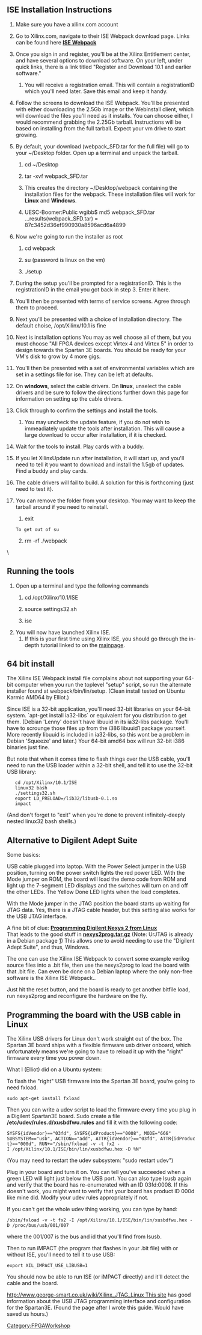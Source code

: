 ## ISE Installation Instructions

1.  Make sure you have a xilinx.com account
2.  Go to Xilinx.com, navigate to their ISE Webpack download page. Links
    can be found here [**ISE
    Webpack**](http://www.xilinx.com/tools/webpack.htm)
3.  Once you sign in and register, you'll be at the Xilinx Entitlement
    center, and have several options to download software. On your left,
    under quick links, there is a link titled "Register and Download
    10.1 and earlier software."
    1.  You will receive a registration email. This will contain a
        registrationID which you'll need later. Save this email and keep
        it handy.
4.  Follow the screens to download the ISE Webpack. You'll be presented
    with either downloading the 2.5Gb image or the Webinstall client,
    which will download the files you'll need as it installs. You can
    choose either, I would recommend grabbing the 2.25Gb tarball.
    Instructions will be based on installing from the full tarball.
    Expect your vm drive to start growing.
5.  By default, your download (webpack_SFD.tar for the full file) will
    go to your \~/Desktop folder. Open up a terminal and unpack the
    tarball.
    1.   cd  ~/Desktop 

    2.  tar -xvf webpack_SFD.tar 

    3.  This creates the directory \~/Desktop/webpack containing the
        installation files for the webpack. These installation files
        will work for **Linux** and **Windows**.

    4.   UESC-Boomer:Public wgibb$ md5 webpack_SFD.tar ...results(webpack_SFD.tar) = 87c3452d36ef990930a8596acd6a4899 
6.  Now we're going to run the installer as root
    1.   cd webpack 

    2.   su (password is linux on the vm) 

    3.   ./setup 
7.  During the setup you'll be prompted for a registrationID. This is
    the registrationID in the email you got back in step 3. Enter it
    here.
8.  You'll then be presented with terms of service screens. Agree
    through them to proceed.
9.  Next you'll be presented with a choice of installation directory.
    The default choise, /opt/Xilinx/10.1 is fine
10. Next is installation options You may as well choose all of them, but
    you must choose "All FPGA devices except Virtex 4 and Virtex 5" in
    order to design towards the Spartan 3E boards. You should be ready
    for your VM's disk to grow by 4 more gigs.
11. You'll then be presented with a set of environmental variables which
    are set in a settings file for ise. They can be left at defaults.
12. On **windows**, select the cable drivers. On **linux**, unselect the
    cable drivers and be sure to follow the directions further down this
    page for information on setting up the cable drivers.
13. Click through to confirm the settings and install the tools.
    1.  You may uncheck the update feature, if you do not wish to
        immeadiately update the tools after installation. This will
        cause a large download to occur after installation, if it is
        checked.
14. Wait for the tools to install. Play cards with a buddy.
15. If you let XilinxUpdate run after installation, it will start up,
    and you'll need to tell it you want to download and install the
    1.5gb of updates. Find a buddy and play cards.
16. The cable drivers will fail to build. A solution for this is
    forthcoming (just need to test it).
17. You can remove the folder from your desktop. You may want to keep
    the tarball around if you need to reinstall.
    1.   exit 

        To get out of su

    2.   rm -rf ./webpack 

\

## Running the tools

1.  Open up a terminal and type the following commands
    1.   cd /opt/Xilinx/10.1/ISE 

    2.   source settings32.sh 

    3.   ise 
2.  You will now have launched Xilinx ISE.
    1.  If this is your first time using Xilinx ISE, you should go
        through the in-depth tutorial linked to on the
        [mainpage](FPGA_Workshop#Xilinx_Links).

## 64 bit install

The Xilinx ISE Webpack install file complains about not supporting your
64-bit computer when you run the toplevel "setup" script, so run the
alternate installer found at webpack/bin/lin/setup. (Clean install
tested on Ubuntu Karmic AMD64 by Elliot.)

Since ISE is a 32-bit application, you'll need 32-bit libraries on your
64-bit system. \`apt-get install ia32-libs\` or equivalent for you
distribution to get them. (Debian 'Lenny' doesn't have libuuid in its
ia32-libs package. You'll have to scrounge those files up from the i386
libuuid1 package yourself. More recently libuuid is included in
ia32-libs, so this wont be a problem in Debian 'Squeeze' and later.)
Your 64-bit amd64 box will run 32-bit i386 binaries just fine.

But note that when it comes time to flash things over the USB cable,
you'll need to run the USB loader within a 32-bit shell, and tell it to
use the 32-bit USB library:

`   cd /opt/Xilinx/10.1/ISE`\
`   linux32 bash`\
`   ./settings32.sh`\
`   export LD_PRELOAD=/lib32/libusb-0.1.so`\
`   impact`

(And don't forget to "exit" when you're done to prevent
infinitely-deeply nested linux32 bash shells.)

## Alternative to Digilent Adept Suite

Some basics:

USB cable plugged into laptop. With the Power Select jumper in the USB
position, turning on the power switch lights the red power LED. With the
Mode jumper on ROM, the board will load the demo code from ROM and light
up the 7-segment LED displays and the switches will turn on and off the
other LEDs. The Yellow Done LED lights when the load completes.

With the Mode jumper in the JTAG position the board starts up waiting
for JTAG data. Yes, there is a JTAG cable header, but this setting also
works for the USB JTAG interface.

A fine bit of clue: [**Programming Digilent Nexys 2 from
Linux**](http://www.edaboard.com/ftopic345414.html)\
That leads to the good stuff in
[**nexys2prog.tar.gz**](http://plausible.org/andy/nexys2prog.tar.gz)
(Note: UrJTAG is already in a Debian package
[1](http://packages.debian.org/squeeze/urjtag)) This allows one to avoid
needing to use the "Digilent Adept Suite", and thus, Windows.

The one can use the Xilinx ISE Webpack to convert some example verilog
source files into a .bit file, then use the nexys2prog to load the board
with that .bit file. Can even be done on a Debian laptop where the only
non-free software is the Xilinx ISE Webpack..

Just hit the reset button, and the board is ready to get another bitfile
load, run nexys2prog and reconfigure the hardware on the fly.

## Programming the board with the USB cable in Linux

The Xilinx USB drivers for Linux don't work straight out of the box. The
Spartan 3E board ships with a flexible firmware usb driver onboard,
which unfortunately means we're going to have to reload it up with the
"right" firmware every time you power down.

What I (Elliot) did on a Ubuntu system:

To flash the "right" USB firmware into the Spartan 3E board, you're
going to need fxload.

`sudo apt-get install fxload`

Then you can write a udev script to load the firmware every time you
plug in a Digilent Spartan3E board. Sudo create a file
**/etc/udev/rules.d/xusbdfwu.rules** and fill it with the following
code:

`SYSFS{idVendor}=="03fd", SYSFS{idProduct}=="0008", MODE="666"`\
`SUBSYSTEM=="usb", ACTION=="add", ATTR{idVendor}=="03fd", ATTR{idProduct}=="000d", RUN+="/sbin/fxload -v -t fx2 -I /opt/Xilinx/10.1/ISE/bin/lin/xusbdfwu.hex -D %N"`

(You may need to restart the udev subsystem: "sudo restart udev")

Plug in your board and turn it on. You can tell you've succeeded when a
green LED will light just below the USB port. You can also type lsusb
again and verify that the board has re-enumerated with an ID 03fd:0008.
If this doesn't work, you might want to verify that your board has
product ID 000d like mine did. Modify your udev rules appropriately if
not.

If you can't get the whole udev thing working, you can type by hand:

`/sbin/fxload -v -t fx2 -I /opt/Xilinx/10.1/ISE/bin/lin/xusbdfwu.hex -D /proc/bus/usb/001/007`

where the 001/007 is the bus and id that you'll find from lsusb.

Then to run iMPACT (the program that flashes in your .bit file) with or
without ISE, you'll need to tell it to use USB:

`export XIL_IMPACT_USE_LIBUSB=1`

You should now be able to run ISE (or iMPACT directly) and it'll detect
the cable and the board.

[http://www.george-smart.co.uk/wiki/Xilinx_JTAG_Linux This
site](http://www.george-smart.co.uk/wiki/Xilinx_JTAG_Linux_This_site)
has good information about the USB JTAG programming interface and
configuration for the Spartan3E. (Found the page after I wrote this
guide. Would have saved us hours.)

[Category:FPGAWorkshop](Category:FPGAWorkshop)
